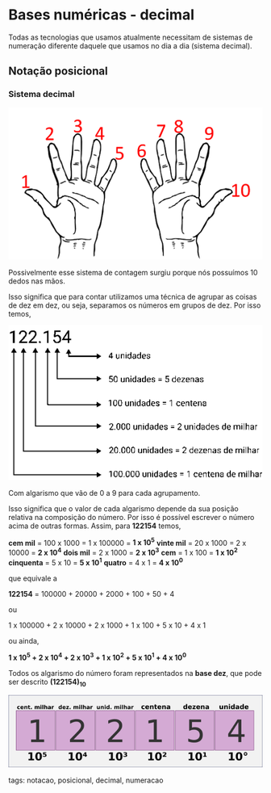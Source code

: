 # Bases numéricas - decimal

Todas as tecnologias que usamos atualmente necessitam de sistemas de numeração diferente daquele que usamos no dia a dia (sistema decimal).

## Notação posicional

### Sistema decimal

![dez dedos](img/p0000-0.png)

Possivelmente esse sistema de contagem surgiu porque nós possuímos 10 dedos nas mãos.

Isso significa que para contar utilizamos uma técnica de agrupar as coisas de dez em dez, ou seja, separamos os números em grupos de dez. Por isso temos,

![sistema decimal](img/p0000-1.png)

Com algarismo que vão de 0 a 9 para cada agrupamento.

Isso significa que o valor de cada algarismo depende da sua posição relativa na composição do número. Por isso é possível escrever o número acima de outras formas. Assim, para **122154** temos,

**cem mil** = 100 x 1000 = 1 x 100000 = **1 x 10<sup>5</sup>** 
**vinte mil** = 20 x 1000 = 2 x 10000 = **2 x 10<sup>4</sup>**
**dois mil** = 2 x 1000 = **2 x 10<sup>3</sup>**
**cem** = 1 x 100 = **1 x 10<sup>2</sup>**
**cinquenta** = 5 x 10 = **5 x 10<sup>1</sup>** 
**quatro** = 4 x 1 = **4 x 10<sup>0</sup>**

que equivale a

**122154** = 100000 + 20000 + 2000 + 100 + 50 + 4

ou

1 x 100000 + 2 x 10000 + 2 x 1000 + 1 x 100 + 5 x 10 + 4 x 1

ou ainda,

**1 x 10<sup>5</sup> + 2 x 10<sup>4</sup> + 2 x 10<sup>3</sup> + 1 x 10<sup>2</sup> + 5 x 10<sup>1</sup> + 4 x 10<sup>0</sup>**


Todos os algarismo do número foram representados na **base dez**, que pode ser descrito **(122154)<sub>10</sub>**

![representação decimal](img/p0000-2.png)

tags: notacao, posicional, decimal, numeracao
